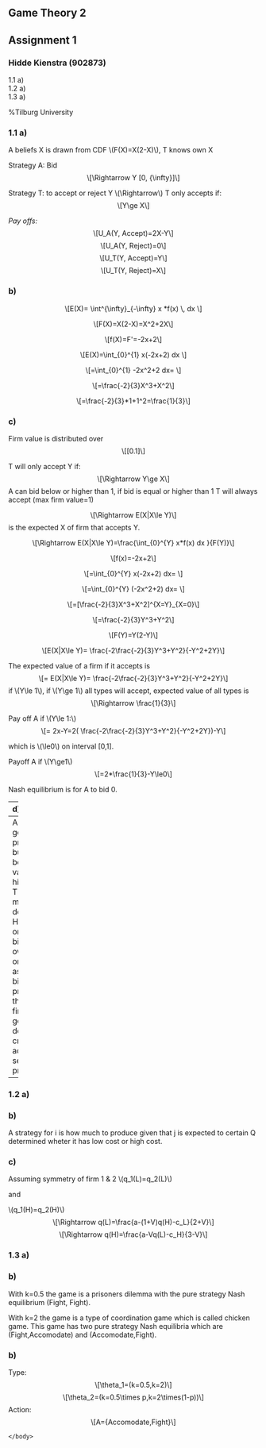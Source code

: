 <!DOCTYPE html>
<html>
<head>
  <meta charset="utf-8">
  <meta name="generator" content="pandoc">
  <meta name="author" content="Assignment 1">
  <title>Game Theory 2</title>
  <meta name="apple-mobile-web-app-capable" content="yes">
  <meta name="apple-mobile-web-app-status-bar-style" content="black-translucent">
  <meta name="viewport" content="width=device-width, initial-scale=1.0, maximum-scale=1.0, user-scalable=no, minimal-ui">
  <link rel="stylesheet" href="reveal.js/css/reveal.css">
  <style type="text/css">code{white-space: pre;}</style>
  <link rel="stylesheet" href="reveal.js/css/theme/solarized.css" id="theme">
  <!-- Printing and PDF exports -->
  <script>
    var link = document.createElement( 'link' );
    link.rel = 'stylesheet';
    link.type = 'text/css';
    link.href = window.location.search.match( /print-pdf/gi ) ? 'reveal.js/css/print/pdf.css' : 'reveal.js/css/print/paper.css';
    document.getElementsByTagName( 'head' )[0].appendChild( link );
  </script>
  <!--[if lt IE 9]>
  <script src="reveal.js/lib/js/html5shiv.js"></script>
  <![endif]-->
  <script src="https://cdn.mathjax.org/mathjax/latest/MathJax.js?config=TeX-AMS-MML_HTMLorMML" type="text/javascript"></script>
</head>
<body>
  <div class="reveal">
    <div class="slides">

<section>
  <h1 class="title">Game Theory 2</h1>
  <h2 class="author">Assignment 1</h2>
  <h3 class="date">Hidde Kienstra (902873)</h3>
</section>
<section id="TOC">
<ul>
<li><a href="#/a">1.1 a)</a></li>
<li><a href="#/a-1">1.2 a)</a></li>
<li><a href="#/a-2">1.3 a)</a></li>
</ul>
</section>

<section class="slide level2">

<p>%Tilburg University</p>
</section>
<section><section id="a" class="titleslide slide level1"><h1>1.1 a)</h1></section><section class="slide level2">

<p>A beliefs X is drawn from CDF <span class="math inline">\(F(X)=X(2-X)\)</span>, T knows own X</p>
<p>Strategy A: Bid <span class="math display">\[\Rightarrow Y [0, {\infty}]\]</span></p>
<p>Strategy T: to accept or reject Y <span class="math inline">\(\Rightarrow\)</span> T only accepts if: <span class="math display">\[Y\ge X\]</span></p>
<p><em>Pay offs:</em> <span class="math display">\[U_A(Y, Accept)=2X-Y\]</span> <span class="math display">\[U_A(Y, Reject)=0\]</span> <span class="math display">\[U_T(Y, Accept)=Y\]</span> <span class="math display">\[U_T(Y, Reject)=X\]</span></p>
</section><section id="b" class="slide level2">
<h1>b)</h1>
<p><span class="math display">\[E(X)= \int^{\infty}_{-\infty} x *f(x) \, dx \]</span></p>
<p><span class="math display">\[F(X)=X(2-X)=X^2+2X\]</span></p>
<p><span class="math display">\[f(X)=F&#39;=-2x+2\]</span></p>
<p><span class="math display">\[E(X)=\int_{0}^{1} x(-2x+2) dx \]</span></p>
</section><section class="slide level2">

<p><span class="math display">\[=\int_{0}^{1} -2x^2+2 dx= \]</span></p>
<p><span class="math display">\[=\frac{-2}{3}X^3+X^2\]</span></p>
<p><span class="math display">\[=\frac{-2}{3}*1+1^2=\frac{1}{3}\]</span></p>
</section><section id="c" class="slide level2">
<h1>c)</h1>
<p>Firm value is distributed over <span class="math display">\[[0.1]\]</span></p>
<p>T will only accept Y if: <span class="math display">\[\Rightarrow Y\ge X\]</span> A can bid below or higher than 1, if bid is equal or higher than 1 T will always accept (max firm value=1)</p>
<p><span class="math display">\[\Rightarrow E(X|X\le Y)\]</span> is the expected X of firm that accepts Y.</p>
<p><span class="math display">\[\Rightarrow E(X|X\le Y)=\frac{\int_{0}^{Y} x*f(x) dx }{F(Y)}\]</span></p>
</section><section class="slide level2">

<p><span class="math display">\[f(x)=-2x+2\]</span></p>
<p><span class="math display">\[=\int_{0}^{Y} x(-2x+2) dx= \]</span></p>
<p><span class="math display">\[=\int_{0}^{Y} (-2x^2+2)  dx= \]</span></p>
<p><span class="math display">\[=[\frac{-2}{3}X^3+X^2]^{X=Y}_{X=0}\]</span></p>
<p><span class="math display">\[=\frac{-2}{3}Y^3+Y^2\]</span></p>
<p><span class="math display">\[F(Y)=Y(2-Y)\]</span></p>
<p><span class="math display">\[E(X|X\le Y)= \frac{-2\frac{-2}{3}Y^3+Y^2}{-Y^2+2Y}\]</span></p>
</section><section class="slide level2">

<p>The expected value of a firm if it accepts is <span class="math display">\[= E(X|X\le Y)= \frac{-2\frac{-2}{3}Y^3+Y^2}{-Y^2+2Y}\]</span> if <span class="math inline">\(Y\le 1\)</span>, if <span class="math inline">\(Y\ge 1\)</span> all types will accept, expected value of all types is <span class="math display">\[\Rightarrow \frac{1}{3}\]</span></p>
<p>Pay off A if <span class="math inline">\(Y\le 1:\)</span> <span class="math display">\[= 2x-Y=2( \frac{-2\frac{-2}{3}Y^3+Y^2}{-Y^2+2Y})-Y\]</span></p>
<p>which is <span class="math inline">\(\le0\)</span> on interval [0,1].</p>
<p>Payoff A if <span class="math inline">\(Y\ge1\)</span> <span class="math display">\[=2*\frac{1}{3}-Y\le0\]</span></p>
<p>Nash equilibrium is for A to bid 0.</p>
<table style="width:4%;">
<colgroup>
<col style="width: 4%" />
</colgroup>
<thead>
<tr class="header">
<th style="text-align: left;">d)</th>
</tr>
</thead>
<tbody>
<tr class="odd">
<td style="text-align: left;">A can generate profit from buying T, because it values it higher than T's own management does. However T only accepts bids above own value, on average as you lower bid the probability that target firm has good value decreases, creating an adverse selection problem.</td>
</tr>
</tbody>
</table>
</section></section>
<section><section id="a-1" class="titleslide slide level1"><h1>1.2 a)</h1></section><section id="b-1" class="slide level2">
<h1>b)</h1>
<p>A strategy for i is how much to produce given that j is expected to certain Q determined wheter it has low cost or high cost.</p>
</section><section id="c-1" class="slide level2">
<h1>c)</h1>
<p>Assuming symmetry of firm 1 &amp; 2 <span class="math inline">\(q_1(L)=q_2(L)\)</span></p>
<p>and</p>
<p><span class="math inline">\(q_1(H)=q_2(H)\)</span><br />
<span class="math display">\[\Rightarrow q(L)=\frac{a-(1+V)q(H)-c_L}{2+V}\]</span> <span class="math display">\[\Rightarrow q(H)=\frac{a-Vq(L)-c_H}{3-V}\]</span></p>
</section><section class="slide level2">

</section></section>
<section><section id="a-2" class="titleslide slide level1"><h1>1.3 a)</h1></section><section id="b-2" class="slide level2">
<h1>b)</h1>
<p>With k=0.5 the game is a prisoners dilemma with the pure strategy Nash equilibrium (Fight, Fight).</p>
<p>With k=2 the game is a type of coordination game which is called chicken game. This game has two pure strategy Nash equilibria which are (Fight,Accomodate) and (Accomodate,Fight).</p>
</section><section id="b-3" class="slide level2">
<h1>b)</h1>
<p>Type: <span class="math display">\[\theta_1=(k=0.5,k=2)\]</span> <span class="math display">\[\theta_2=(k=0.5\times p,k=2\times(1-p))\]</span> Action: <span class="math display">\[A={Accomodate,Fight}\]</span></p>
</section></section>
    </div>
  </div>

  <script src="reveal.js/lib/js/head.min.js"></script>
  <script src="reveal.js/js/reveal.js"></script>

  <script>

      // Full list of configuration options available at:
      // https://github.com/hakimel/reveal.js#configuration
      Reveal.initialize({

        // Optional reveal.js plugins
        dependencies: [
          { src: 'reveal.js/lib/js/classList.js', condition: function() { return !document.body.classList; } },
          { src: 'reveal.js/plugin/zoom-js/zoom.js', async: true },
          { src: 'reveal.js/plugin/notes/notes.js', async: true }
        ]
      });
    </script>
    </body>
</html>
